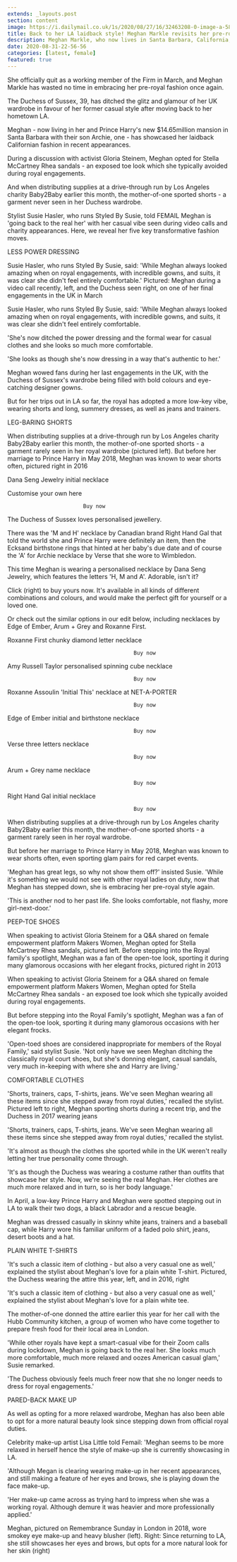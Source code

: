```yaml
---
extends: _layouts.post
section: content
image: https://i.dailymail.co.uk/1s/2020/08/27/16/32463208-0-image-a-58_1598542954769.jpg 
title: Back to her LA laidback style! Meghan Markle revisits her pre-royal style with these subtle moves 
description: Meghan Markle, who now lives in Santa Barbara, California, with husband Prince Harry, 35, and their son Archie, one, has showcased her laidback Californian fashion in recent appearances. 
date: 2020-08-31-22-56-56 
categories: [latest, female] 
featured: true 
--- 
```

She officially quit as a working member of the Firm in March, and Meghan Markle has wasted no time in embracing her pre-royal fashion once again.

The Duchess of Sussex, 39, has ditched the glitz and glamour of her UK wardrobe in favour of her former casual style after moving back to her hometown LA.

Meghan - now living in her and Prince Harry's new $14.65million mansion in Santa Barbara with their son Archie, one - has showcased her laidback Californian fashion in recent appearances.

During a discussion with activist Gloria Steinem, Meghan opted for Stella McCartney Rhea sandals - an exposed toe look which she typically avoided during royal engagements.

And when distributing supplies at a drive-through run by Los Angeles charity Baby2Baby earlier this month, the mother-of-one sported shorts - a garment never seen in her Duchess wardrobe. 

Stylist Susie Hasler, who runs Styled By Susie, told FEMAIL Meghan is 'going back to the real her' with her casual vibe seen during video calls and charity appearances. Here, we reveal her five key transformative fashion moves. 

LESS POWER DRESSING 

Susie Hasler, who runs Styled By Susie, said: 'While Meghan always looked amazing when on royal engagements, with incredible gowns, and suits, it was clear she didn't feel entirely comfortable.' Pictured: Meghan during a video call recently, left, and the Duchess seen right, on one of her final engagements in the UK in March

Susie Hasler, who runs Styled By Susie, said: 'While Meghan always looked amazing when on royal engagements, with incredible gowns, and suits, it was clear she didn't feel entirely comfortable.

'She's now ditched the power dressing and the formal wear for casual clothes and she looks so much more comfortable. 

'She looks as though she's now dressing in a way that's authentic to her.'

Meghan wowed fans during her last engagements in the UK, with the Duchess of Sussex's wardrobe being filled with bold colours and eye-catching designer gowns.

But for her trips out in LA so far, the royal has adopted a more low-key vibe, wearing shorts and long, summery dresses, as well as jeans and trainers. 

LEG-BARING SHORTS

When distributing supplies at a drive-through run by Los Angeles charity Baby2Baby earlier this month, the mother-of-one sported shorts - a garment rarely seen in her royal wardrobe (pictured left). But before her marriage to Prince Harry in May 2018, Meghan was known to wear shorts often, pictured right in 2016


                        
                    


                        
                            
                        
                    

Dana Seng Jewelry initial necklace

Customise your own here


                            Buy now
                        

The Duchess of Sussex loves personalised jewellery. 

There was the 'M and H' necklace by Canadian brand Right Hand Gal that told the world she and Prince Harry were definitely an item, then the Ecksand birthstone rings that hinted at her baby's due date and of course the 'A' for Archie necklace by Verse that she wore to Wimbledon. 

This time Meghan is wearing a personalised necklace by Dana Seng Jewelry, which features the letters 'H, M and A'. Adorable, isn't it? 

Click (right) to buy yours now. It's available in all kinds of different combinations and colours, and would make the perfect gift for yourself or a loved one.

Or check out the similar options in our edit below, including necklaces by Edge of Ember, Arum + Grey and Roxanne First.

Roxanne First chunky diamond letter necklace


                                            Buy now
                                        

Amy Russell Taylor personalised spinning cube necklace


                                            Buy now
                                        

Roxanne Assoulin 'Initial This' necklace at NET-A-PORTER


                                            Buy now
                                        

Edge of Ember initial and birthstone necklace


                                            Buy now
                                        

Verse three letters necklace


                                            Buy now
                                        

Arum + Grey name necklace


                                            Buy now
                                        

Right Hand Gal initial necklace


                                            Buy now
                                        

When distributing supplies at a drive-through run by Los Angeles charity Baby2Baby earlier this month, the mother-of-one sported shorts - a garment rarely seen in her royal wardrobe.

But before her marriage to Prince Harry in May 2018, Meghan was known to wear shorts often, even sporting glam pairs for red carpet events. 

'Meghan has great legs, so why not show them off?' insisted Susie. 'While it's something we would not see with other royal ladies on duty, now that Meghan has stepped down, she is embracing her pre-royal style again. 

'This is another nod to her past life. She looks comfortable, not flashy, more girl-next-door.' 

PEEP-TOE SHOES 

When speaking to activist Gloria Steinem for a Q&A shared on female empowerment platform Makers Women, Meghan opted for Stella McCartney Rhea sandals, pictured left. Before stepping into the Royal family's spotlight, Meghan was a fan of the open-toe look, sporting it during many glamorous occasions with her elegant frocks, pictured right in 2013

When speaking to activist Gloria Steinem for a Q&A shared on female empowerment platform Makers Women, Meghan opted for Stella McCartney Rhea sandals - an exposed toe look which she typically avoided during royal engagements.

But before stepping into the Royal Family's spotlight, Meghan was a fan of the open-toe look, sporting it during many glamorous occasions with her elegant frocks.  

'Open-toed shoes are considered inappropriate for members of the Royal Family,' said stylist Susie. 'Not only have we seen Meghan ditching the classically royal court shoes, but she's donning elegant, casual sandals, very much in-keeping with where she and Harry are living.' 

COMFORTABLE CLOTHES 

'Shorts, trainers, caps, T-shirts, jeans. We've seen Meghan wearing all these items since she stepped away from royal duties,' recalled the stylist. Pictured left to right, Meghan sporting shorts during a recent trip, and the Duchess in 2017 wearing jeans

'Shorts, trainers, caps, T-shirts, jeans. We've seen Meghan wearing all these items since she stepped away from royal duties,' recalled the stylist.

'It's almost as though the clothes she sported while in the UK weren't really letting her true personality come through.

'It's as though the Duchess was wearing a costume rather than outfits that showcase her style. Now, we're seeing the real Meghan. Her clothes are much more relaxed and in turn, so is her body language.'

In April, a low-key Prince Harry and Meghan were spotted stepping out in LA to walk their two dogs, a black Labrador and a rescue beagle.

Meghan was dressed casually in skinny white jeans, trainers and a baseball cap, while Harry wore his familiar uniform of a faded polo shirt, jeans, desert boots and a hat.

PLAIN WHITE T-SHIRTS 

'It's such a classic item of clothing - but also a very casual one as well,' explained the stylist about Meghan's love for a plain white T-shirt. Pictured, the Duchess wearing the attire this year, left, and in 2016, right

'It's such a classic item of clothing - but also a very casual one as well,' explained the stylist about Meghan's love for a plain white tee. 

The mother-of-one donned the attire earlier this year for her call with the Hubb Community kitchen, a group of women who have come together to prepare fresh food for their local area in London.

'While other royals have kept a smart-casual vibe for their Zoom calls during lockdown, Meghan is going back to the real her. She looks much more comfortable, much more relaxed and oozes American casual glam,' Susie remarked.

'The Duchess obviously feels much freer now that she no longer needs to dress for royal engagements.' 

PARED-BACK MAKE UP 

As well as opting for a more relaxed wardrobe, Meghan has also been able to opt for a more natural beauty look since stepping down from official royal duties. 

Celebrity make-up artist Lisa Little told Femail: 'Meghan seems to be more relaxed in herself hence the style of make-up she is currently showcasing in LA. 

'Although Megan is clearing wearing make-up in her recent appearances, and still making a feature of her eyes and brows, she is playing down the face make-up.

'Her make-up came across as trying hard to impress when she was a working royal. Although demure it was heavier and more professionally applied.'

Meghan, pictured on Remembrance Sunday in London in 2018, wore smokey eye make-up and heavy blusher (left). Right: Since returning to LA, she still showcases her eyes and brows, but opts for a more natural look for her skin (right)

